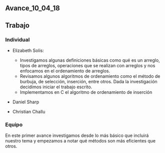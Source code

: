 ## Avance_10_04_18

## Trabajo 

### Individual

- Elizabeth Solis: 
	- Investigamos algunas definiciones básicas como qué es un arreglo, tipos de arreglos, operaciones que se realizan con arreglos y nos enfocamos en el ordenamiento de arreglos. 
	- Revisamos algunos algoritmos de ordenamiento como el método de burbuja, de selección, inserción, entre otros. Dada la investigación decidimos iniciar el trabajo escrito.
	- Implementamos en C el algoritmo de ordenamiento de inserción



- Daniel Sharp

- Christian Challu



### Equipo

En este primer avance investigamos desde lo más básico que incluirá nuestro tema y empezamos a notar qué métodos son más eficientes que otros.

